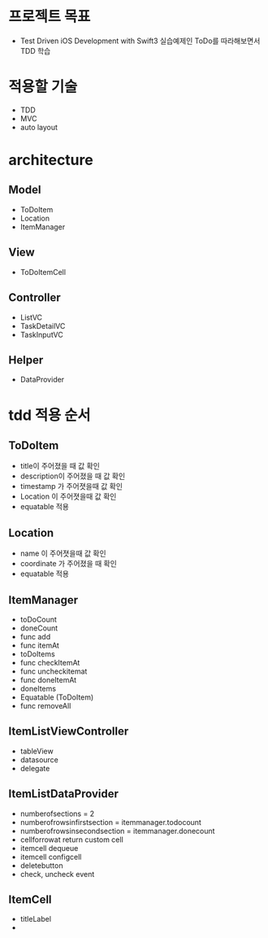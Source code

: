 # 프로젝트 목표
- Test Driven iOS Development with Swift3 실습예제인 ToDo를 따라해보면서 TDD 학습


# 적용할 기술
- TDD
- MVC
- auto layout


# architecture

## Model
- ToDoItem
- Location
- ItemManager

## View
- ToDoItemCell

## Controller
- ListVC
- TaskDetailVC
- TaskInputVC

## Helper
- DataProvider


# tdd 적용 순서

## ToDoItem
- title이 주어졌을 때 값 확인
- description이 주어졌을 때 값 확인
- timestamp 가 주어졋을때 값 확인
- Location 이 주어졋을때 값 확인
- equatable 적용

## Location
- name 이 주어졋을때 값 확인
- coordinate 가 주어졌을 때 확인
- equatable 적용

## ItemManager
- toDoCount
- doneCount
- func add
- func itemAt
- toDoItems
- func checkItemAt
- func uncheckitemat
- func doneItemAt
- doneItems
- Equatable (ToDoItem)
- func removeAll

## ItemListViewController
- tableView
- datasource
- delegate

## ItemListDataProvider
- numberofsections = 2
- numberofrowsinfirstsection = itemmanager.todocount
- numberofrowsinsecondsection = itemmanager.donecount
- cellforrowat return custom cell
- itemcell dequeue
- itemcell configcell
- deletebutton
- check, uncheck event

## ItemCell
- titleLabel
- 







